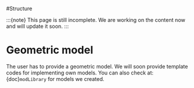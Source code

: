 #Structure

:::{note}
This page is still incomplete. We are working on the content now and will update it soon.
:::

[//]: # (# Fitter)

[//]: # (# SMLM model)

# Geometric model
The user has to provide a geometric model. We will soon provide template codes for implementing own models. You can also check at: {doc}`modLibrary` for models we created.